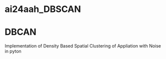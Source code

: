 # ai24aah_DBSCAN

# DBCAN
Implementation of Density Based Spatial Clustering of Appliation with Noise in pyton

